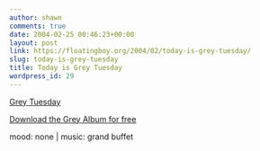 ```yaml
---
author: shawn
comments: true
date: 2004-02-25 00:46:23+00:00
layout: post
link: https://floatingboy.org/2004/02/today-is-grey-tuesday/
slug: today-is-grey-tuesday
title: Today is Grey Tuesday
wordpress_id: 29
---
```


[Grey Tuesday](http://www.greytuesday.org/)

[Download the Grey Album for free](http://www.illegal-art.org/audio/grey.html)

mood: none | music: grand buffet
